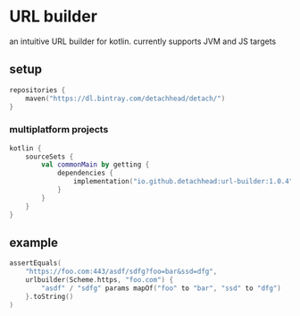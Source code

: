 # URL builder
an intuitive URL builder for kotlin. currently supports JVM and JS targets

## setup

```kotlin
repositories {
    maven("https://dl.bintray.com/detachhead/detach/")
}
```

### multiplatform projects

```kotlin
kotlin {
    sourceSets {
        val commonMain by getting {
            dependencies {
                implementation("io.github.detachhead:url-builder:1.0.4")
            }
        }
    }
}
```

## example
```kotlin
assertEquals(
    "https://foo.com:443/asdf/sdfg?foo=bar&ssd=dfg",
    urlbuilder(Scheme.https, "foo.com") {
        "asdf" / "sdfg" params mapOf("foo" to "bar", "ssd" to "dfg")
    }.toString()
)
```